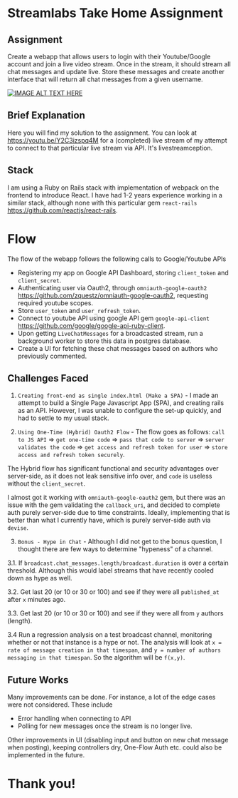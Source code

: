 # Streamlabs Take Home Assignment

## Assignment
Create a webapp that allows users to login with their Youtube/Google account and
join a live video stream. Once in the stream, it should stream all chat messages
and update live. Store these messages and create another interface that will
return all chat messages from a given username.

[![IMAGE ALT TEXT HERE](https://img.youtube.com/vi/Y2C3izspq4M/0.jpg)](https://www.youtube.com/watch?v=Y2C3izspq4M)

## Brief Explanation
Here you will find my solution to the assignment. You can look at https://youtu.be/Y2C3izspq4M for a (completed) live stream of my attempt to connect to that particular live stream via API. It's livestreamception.

## Stack
I am using a Ruby on Rails stack with implementation of webpack on the frontend to introduce React. I have had 1-2 years experience working in a similar stack, although none with this particular gem `react-rails` https://github.com/reactjs/react-rails.

# Flow
The flow of the webapp follows the following calls to Google/Youtube APIs
- Registering my app on Google API Dashboard, storing `client_token` and `client_secret`.
- Authenticating user via Oauth2, through `omniauth-google-oauth2` https://github.com/zquestz/omniauth-google-oauth2, requesting required youtube scopes.
- Store `user_token` and `user_refresh_token`.
- Connect to youtube API using google API gem `google-api-client` https://github.com/google/google-api-ruby-client.
- Upon getting `LiveChatMessages` for a broadcasted stream, run a background worker to store this data in postgres database.
- Create a UI for fetching these chat messages based on authors who previously commented.

## Challenges Faced
1. `Creating front-end as single index.html (Make a SPA)` - I made an attempt to build a Single Page Javascript App (SPA), and creating rails as an API. However, I was unable to configure the set-up quickly, and had to settle to my usual stack.

2. `Using One-Time (Hybrid) Oauth2 Flow` - The flow goes as follows:
`call to JS API` => `get one-time code` => `pass that code to server` => `server validates the code` => `get access and refresh token for user` => `store access and refresh token securely`.

The Hybrid flow has significant functional and security advantages over server-side, as it does not leak sensitive info over, and `code` is useless without the `client_secret`.

I almost got it working with `omniauth-google-oauth2` gem, but there was an issue with the gem validating the `callback_uri`, and decided to complete auth purely server-side due to time constraints. Ideally, implementing that is better than what I currently have, which is purely server-side auth via `devise`.

3. `Bonus - Hype in Chat` - Although I did not get to the bonus question, I thought there are few ways to determine "hypeness" of a channel.

3.1. If `broadcast.chat_messages.length/broadcast.duration` is over a certain threshold. Although this would label streams that have recently cooled down as hype as well.

3.2. Get last 20 (or 10 or 30 or 100) and see if they were all `published_at` after `x` minutes ago.

3.3. Get last 20 (or 10 or 30 or 100) and see if they were all from `y` authors (length).

3.4 Run a regression analysis on a test broadcast channel, monitoring whether or not that instance is a hype or not. The analysis will look at `x = rate of message creation in that timespan`, and `y = number of authors messaging in that timespan`. So the algorithm will be `f(x,y)`.

## Future Works
Many improvements can be done. For instance, a lot of the edge cases were not considered. These include
- Error handling when connecting to API
- Polling for new messages once the stream is no longer live.

Other improvements in UI (disabling input and button on new chat message when posting), keeping controllers dry, One-Flow Auth etc. could also be implemented in the future.


# Thank you! 
